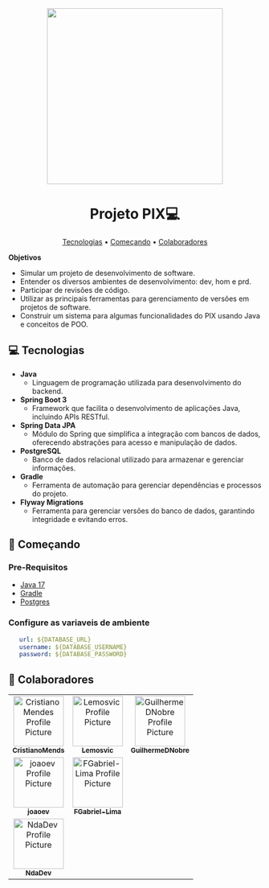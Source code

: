<div align="center"><img width="350px" src="https://upload.wikimedia.org/wikipedia/commons/thumb/a/a2/Logo%E2%80%94pix_powered_by_Banco_Central_%28Brazil%2C_2020%29.svg/800px-Logo%E2%80%94pix_powered_by_Banco_Central_%28Brazil%2C_2020%29.svg.png"></div>
<h1 align="center" style="font-weight: bold;">Projeto PIX💻</h1>

<p align="center">
 <a href="#technologies">Tecnologias</a> • 
 <a href="#started">Começando</a> • 
 <a href="#colab">Colaboradores</a>
</p>

<b>Objetivos</b>
- Simular um projeto de desenvolvimento de software.
- Entender os diversos ambientes de desenvolvimento:
dev, hom e prd.
- Participar de revisões de código.
- Utilizar as principais ferramentas para gerenciamento de
versões em projetos de software.
- Construir um sistema para algumas funcionalidades do
PIX usando Java e conceitos de POO.

<h2 id="technologies">💻 Tecnologias</h2>

<ul>
  <li><strong>Java</strong>
    <ul>
      <li>Linguagem de programação utilizada para desenvolvimento do backend.</li>
    </ul>
  </li>
  <li><strong>Spring Boot 3</strong>
    <ul>
      <li>Framework que facilita o desenvolvimento de aplicações Java, incluindo APIs RESTful.</li>
    </ul>
  </li>
  <li><strong>Spring Data JPA</strong>
    <ul>
      <li>Módulo do Spring que simplifica a integração com bancos de dados, oferecendo abstrações para acesso e manipulação de dados.</li>
    </ul>
  </li>
  <li><strong>PostgreSQL</strong>
    <ul>
      <li>Banco de dados relacional utilizado para armazenar e gerenciar informações.</li>
    </ul>
  </li>
  <li><strong>Gradle</strong>
    <ul>
      <li>Ferramenta de automação para gerenciar dependências e processos do projeto.</li>
    </ul>
  </li>
  <li><strong>Flyway Migrations</strong>
    <ul>
      <li>Ferramenta para gerenciar versões do banco de dados, garantindo integridade e evitando erros.</li>
    </ul>
  </li>
</ul>




<h2 id="started">🚀 Começando</h2>

<h3>Pre-Requisitos</h3>

- [Java 17](https://www.java.com/pt-BR/download/manual.jsp)
- [Gradle](https://gradle.org/install/)
- [Postgres](https://www.postgresql.org/)

<h3>Configure as variaveis de ambiente</h2>


```yaml
   url: ${DATABASE_URL}
   username: ${DATABASE_USERNAME}
   password: ${DATABASE_PASSWORD}
```
<h2 id="colab">🤝 Colaboradores</h2>

<table>
  <tr>
    <td align="center">
      <a href="https://github.com/CristianoMends">
        <img src="https://avatars.githubusercontent.com/u/116528159?v=4" width="100px;" alt="Cristiano Mendes Profile Picture"/><br>
        <sub><b>CristianoMends</b></sub>
      </a>
    </td>
    <td align="center">
      <a href="https://github.com/Lemosvic">
        <img src="https://avatars.githubusercontent.com/u/137304343?v=4" width="100px;" alt="Lemosvic Profile Picture"/><br>
        <sub><b>Lemosvic</b></sub>
      </a>
    </td>
    <td align="center">
      <a href="https://github.com/GuilhermeDNobre">
        <img src="https://avatars.githubusercontent.com/u/88898043?v=4" width="100px;" alt="GuilhermeDNobre Profile Picture"/><br>
        <sub><b>GuilhermeDNobre</b></sub>
      </a>
    </td>
  </tr>
  <tr>
    <td align="center">
      <a href="https://github.com/joaoev">
        <img src="https://avatars.githubusercontent.com/u/101232352?v=4" width="100px;" alt="joaoev Profile Picture"/><br>
        <sub><b>joaoev</b></sub>
      </a>
    </td>
    <td align="center">
      <a href="https://github.com/FGabriel-Lima">
        <img src="https://avatars.githubusercontent.com/u/95498571?v=4" width="100px;" alt="FGabriel-Lima Profile Picture"/><br>
        <sub><b>FGabriel-Lima</b></sub>
      </a>
    </td>
  </tr>
    <td align="center">
      <a href="https://github.com/amandadeoliveira">
        <img src="https://avatars.githubusercontent.com/u/48298630?v=4" width="100px;" alt="NdaDev Profile Picture"/><br>
        <sub><b>NdaDev</b></sub>
      </a>
    </td>
</table>
